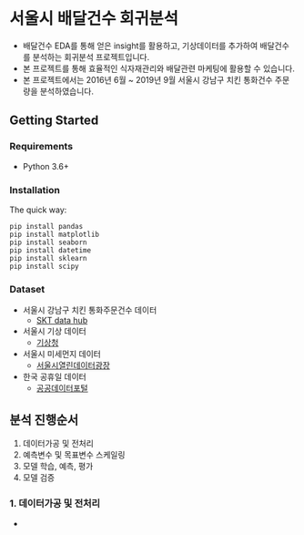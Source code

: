 # 서울시 배달건수 회귀분석
- 배달건수 EDA를 통해 얻은 insight를 활용하고, 기상데이터를 추가하여 배달건수를 분석하는 회귀분석 프로젝트입니다.
- 본 프로젝트를 통해 효율적인 식자재관리와 배달관련 마케팅에 활용할 수 있습니다.
- 본 프로젝트에서는 2016년 6월 ~ 2019년 9월 서울시 강남구 치킨 통화건수 주문량을 분석하였습니다. 

## Getting Started
### Requirements
- Python 3.6+

### Installation
The quick way:
```
pip install pandas
pip install matplotlib
pip install seaborn
pip install datetime
pip install sklearn
pip install scipy
```
### Dataset
- 서울시 강남구 치킨 통화주문건수 데이터
  - [SKT data hub](https://www.bigdatahub.co.kr/index.do)
- 서울시 기상 데이터 
  - [기상청](http://www.weather.go.kr/weather/climate/past_cal.jsp)
- 서울시 미세먼지 데이터 
  - [서울시열린데이터광장](https://data.seoul.go.kr/dataList/OA-2218/F/1/datasetView.do)
- 한국 공휴일 데이터
  - [공공데이터포털](https://data.go.kr/index.do)


## 분석 진행순서
1. 데이터가공 및 전처리
2. 예측변수 및 목표변수 스케일링
3. 모델 학습, 예측, 평가 
4. 모델 검증

### 1. 데이터가공 및 전처리
- 
